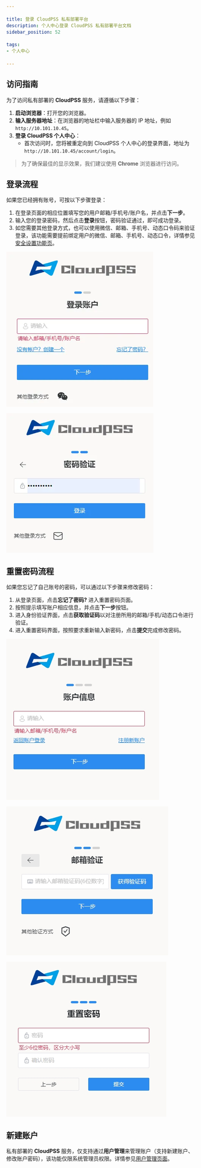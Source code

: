 ```yaml
---

title: 登录 CloudPSS 私有部署平台
description: 个人中心登录 CloudPSS 私有部署平台文档
sidebar_position: 52

tags: 
- 个人中心

---
```



## 访问指南

为了访问私有部署的 **CloudPSS** 服务，请遵循以下步骤：

1. **启动浏览器**：打开您的浏览器。
2. **输入服务器地址**：在浏览器的地址栏中输入服务器的 IP 地址，例如 `http://10.101.10.45`。
3. **登录 CloudPSS 个人中心**：
   - 首次访问时，您将被重定向到 CloudPSS 个人中心的登录界面，地址为 `http://10.101.10.45/account/login`。

> 为了确保最佳的显示效果，我们建议使用 **Chrome** 浏览器进行访问。

## 登录流程

如果您已经拥有账号，可按以下步骤登录：

1. 在登录页面的相应位置填写您的用户邮箱/手机号/账户名，并点击**下一步**。
2. 输入您的登录密码，然后点击**登录**按钮，密码验证通过，即可成功登录。
3. 如您需要其他登录方式，也可以使用微信、邮箱、手机号、动态口令码来验证登录，该功能需要提前绑定用户的微信、邮箱、手机号、动态口令，详情参见[安全设置功能页](../../40-general-account-settings/20-account-security/index.md "安全设置")。


![输入登录账户](../10-cloudpss-public/输入登录账户.png "输入登录账户")

![输入登录密码](../10-cloudpss-public/输入登录密码.png "输入登录密码")

## 重置密码流程

如果您忘记了自己账号的密码，可以通过以下步骤来修改密码：

1. 从登录页面，点击**忘记了密码?** 进入重置密码页面。
2. 按照提示填写账户相应信息，并点击**下一步**按钮。
3. 进入身份验证界面，点击**获取验证码**以对注册所用的邮箱/手机/动态口令进行验证。
4. 进入重置密码界面，按照要求重新输入新密码，点击**提交**完成修改密码。

![账户信息界面](../10-cloudpss-public/账户信息.png "账户信息界面")

![邮箱/手机验证界面](../10-cloudpss-public/邮箱验证.png "邮箱/手机验证界面")

![重置密码页面](../10-cloudpss-public/重置密码.png "重置密码页面")

## 新建账户

私有部署的 **CloudPSS** 服务，仅支持通过**用户管理**来管理账户（支持新建账户、修改账户密码），该功能仅限系统管理员权限。详情参见[用户管理页面](../settings/users/index.md "用户管理")。
